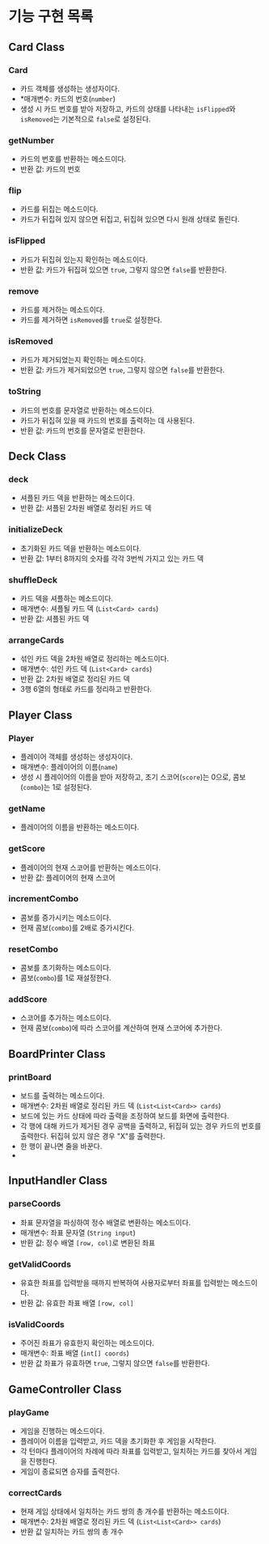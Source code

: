 # 기능 구현 목록

## Card Class

### Card
 - 카드 객체를 생성하는 생성자이다.
 - *매개변수: 카드의 번호(`number`)
 - 생성 시 카드 번호를 받아 저장하고, 카드의 상태를 나타내는 `isFlipped`와 `isRemoved`는 기본적으로 `false`로 설정된다.

### getNumber
 - 카드의 번호를 반환하는 메소드이다.
 - 반환 값: 카드의 번호

### flip
 - 카드를 뒤집는 메소드이다.
 - 카드가 뒤집혀 있지 않으면 뒤집고, 뒤집혀 있으면 다시 원래 상태로 돌린다.

### isFlipped
 - 카드가 뒤집혀 있는지 확인하는 메소드이다.
 - 반환 값: 카드가 뒤집혀 있으면 `true`, 그렇지 않으면 `false`를 반환한다.

### remove
 - 카드를 제거하는 메소드이다.
 - 카드를 제거하면 `isRemoved`를 `true`로 설정한다.

### isRemoved
 - 카드가 제거되었는지 확인하는 메소드이다.
 - 반환 값: 카드가 제거되었으면 `true`, 그렇지 않으면 `false`를 반환한다.

### toString
 - 카드의 번호를 문자열로 반환하는 메소드이다.
 - 카드가 뒤집혀 있을 때 카드의 번호를 출력하는 데 사용된다.
 - 반환 값: 카드의 번호를 문자열로 반환한다.

## Deck Class

### deck

- 셔플된 카드 덱을 반환하는 메소드이다. 
- 반환 값: 셔플된 2차원 배열로 정리된 카드 덱

### initializeDeck

- 초기화된 카드 덱을 반환하는 메소드이다.
- 반환 값: 1부터 8까지의 숫자를 각각 3번씩 가지고 있는 카드 덱

### shuffleDeck

- 카드 덱을 셔플하는 메소드이다.
- 매개변수: 셔플될 카드 덱 (`List<Card> cards`)
- 반환 값: 셔플된 카드 덱

### arrangeCards
 - 섞인 카드 덱을 2차원 배열로 정리하는 메소드이다.
 - 매개변수: 섞인 카드 덱 (`List<Card> cards`)
 - 반환 값: 2차원 배열로 정리된 카드 덱
 - 3행 6열의 형태로 카드를 정리하고 반환한다.

## Player Class

### Player

- 플레이어 객체를 생성하는 생성자이다.
- 매개변수: 플레이어의 이름(`name`)
- 생성 시 플레이어의 이름을 받아 저장하고, 초기 스코어(`score`)는 0으로, 콤보(`combo`)는 1로 설정된다.

### getName

- 플레이어의 이름을 반환하는 메소드이다.

### getScore

- 플레이어의 현재 스코어를 반환하는 메소드이다.
- 반환 값: 플레이어의 현재 스코어

### incrementCombo

- 콤보를 증가시키는 메소드이다.
- 현재 콤보(`combo`)를 2배로 증가시킨다.

### resetCombo

- 콤보를 초기화하는 메소드이다.
- 콤보(`combo`)를 1로 재설정한다.

### addScore

- 스코어를 추가하는 메소드이다.
- 현재 콤보(`combo`)에 따라 스코어를 계산하여 현재 스코어에 추가한다.
## BoardPrinter Class

### printBoard

- 보드를 출력하는 메소드이다.
- 매개변수: 2차원 배열로 정리된 카드 덱 (`List<List<Card>> cards`)
- 보드에 있는 카드 상태에 따라 출력을 조정하여 보드를 화면에 출력한다.
- 각 행에 대해 카드가 제거된 경우 공백을 출력하고, 뒤집혀 있는 경우 카드의 번호를 출력한다. 뒤집혀 있지 않은 경우 "X"를 출력한다.
- 한 행이 끝나면 줄을 바꾼다.
- 
## InputHandler Class

### parseCoords

- 좌표 문자열을 파싱하여 정수 배열로 변환하는 메소드이다.
- 매개변수: 좌표 문자열 (`String input`)
- 반환 값: 정수 배열 `[row, col]`로 변환된 좌표

### getValidCoords

- 유효한 좌표를 입력받을 때까지 반복하여 사용자로부터 좌표를 입력받는 메소드이다.
- 반환 값: 유효한 좌표 배열 `[row, col]`

### isValidCoords

- 주어진 좌표가 유효한지 확인하는 메소드이다.
- 매개변수: 좌표 배열 (`int[] coords`)
- 반환 값 좌표가 유효하면 `true`, 그렇지 않으면 `false`를 반환한다.

## GameController Class

### playGame

- 게임을 진행하는 메소드이다.
- 플레이어 이름을 입력받고, 카드 덱을 초기화한 후 게임을 시작한다.
- 각 턴마다 플레이어의 차례에 따라 좌표를 입력받고, 일치하는 카드를 찾아서 게임을 진행한다.
- 게임이 종료되면 승자를 출력한다.

### correctCards

- 현재 게임 상태에서 일치하는 카드 쌍의 총 개수를 반환하는 메소드이다.
- 매개변수: 2차원 배열로 정리된 카드 덱 (`List<List<Card>> cards`)
- 반환 값 일치하는 카드 쌍의 총 개수